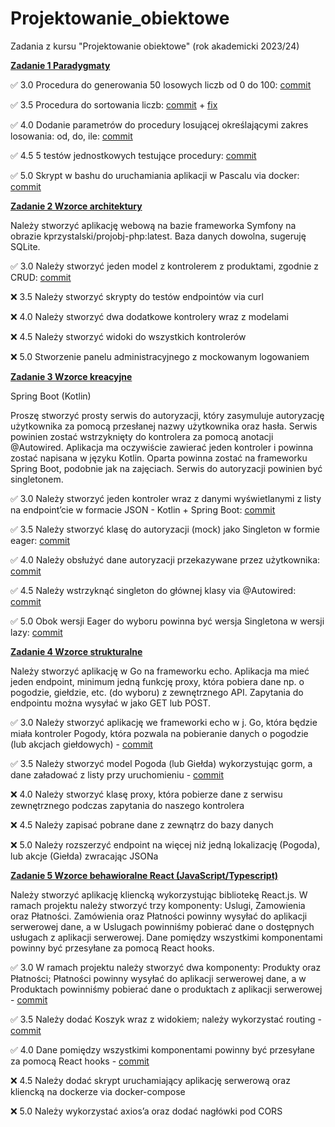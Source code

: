 # Projektowanie_obiektowe
Zadania z kursu "Projektowanie obiektowe" (rok akademicki 2023/24)

[**Zadanie 1 Paradygmaty**](01_paradygmaty/)

✅ 3.0 Procedura do generowania 50 losowych liczb od 0 do 100: [commit](https://github.com/apetor56/projektowanie_obiektowe/commit/61983d434363338f9940b3dcc336d6ac159eecb2)

✅ 3.5 Procedura do sortowania liczb: [commit](https://github.com/apetor56/projektowanie_obiektowe/commit/0aea483ba2ea476c4edd5a5272072a6bedfdc6c7) + [fix](https://github.com/apetor56/projektowanie_obiektowe/commit/5a661ef8a19791752e66c1e646f0bc1a9c4e10da)

✅ 4.0 Dodanie parametrów do procedury losującej określającymi zakres losowania: od, do, ile: [commit](https://github.com/apetor56/projektowanie_obiektowe/commit/2fb52af987fbde54ef1c370ca397c3787ef41e11)

✅ 4.5 5 testów jednostkowych testujące procedury: [commit](https://github.com/apetor56/projektowanie_obiektowe/commit/8a253343d4f89a454a6945565a75a95056e6dab8)

✅ 5.0 Skrypt w bashu do uruchamiania aplikacji w Pascalu via docker: [commit](https://github.com/apetor56/projektowanie_obiektowe/commit/7e56eee0b7f033963c4240e2a2eb942fd08e3484)

[**Zadanie 2 Wzorce architektury**](02_wzorce_architektury/)

Należy stworzyć aplikację webową na bazie frameworka Symfony na obrazie kprzystalski/projobj-php:latest. Baza danych dowolna, sugeruję SQLite.

✅ 3.0 Należy stworzyć jeden model z kontrolerem z produktami, zgodnie z CRUD: [commit](https://github.com/apetor56/projektowanie_obiektowe/commit/43ab843a084b658b53e7cd0deca27c1e9b62d494)

❌ 3.5 Należy stworzyć skrypty do testów endpointów via curl

❌ 4.0 Należy stworzyć dwa dodatkowe kontrolery wraz z modelami

❌ 4.5 Należy stworzyć widoki do wszystkich kontrolerów

❌ 5.0 Stworzenie panelu administracyjnego z mockowanym logowaniem

[**Zadanie 3 Wzorce kreacyjne**](03_wzorce_kreacyjne/)

Spring Boot (Kotlin)

Proszę stworzyć prosty serwis do autoryzacji, który zasymuluje autoryzację użytkownika za pomocą przesłanej nazwy użytkownika oraz hasła. Serwis powinien zostać wstrzyknięty do kontrolera za pomocą anotacji @Autowired. Aplikacja ma oczywiście zawierać jeden kontroler i powinna zostać napisana w języku Kotlin. Oparta powinna zostać na frameworku Spring Boot, podobnie jak na zajęciach. Serwis do autoryzacji powinien być singletonem.

✅ 3.0 Należy stworzyć jeden kontroler wraz z danymi wyświetlanymi z listy na endpoint’cie w formacie JSON - Kotlin + Spring Boot: [commit](https://github.com/apetor56/projektowanie_obiektowe/commit/5ee0daf9a8c72a5ff8eebc29706582a045ca3363)

✅ 3.5 Należy stworzyć klasę do autoryzacji (mock) jako Singleton w formie eager: [commit](https://github.com/apetor56/projektowanie_obiektowe/commit/ad8f91181bd2ff0c2735e7e27e1893d3e5f34d94)

✅ 4.0 Należy obsłużyć dane autoryzacji przekazywane przez użytkownika: [commit](https://github.com/apetor56/projektowanie_obiektowe/commit/4d447ac43ae0aa801a617997804bdb13c72db12f)

✅ 4.5 Należy wstrzyknąć singleton do głównej klasy via @Autowired: [commit](https://github.com/apetor56/projektowanie_obiektowe/commit/59f64035e8d5ce742834da525cc693660e92bdff)

✅ 5.0 Obok wersji Eager do wyboru powinna być wersja Singletona w wersji lazy: [commit](https://github.com/apetor56/projektowanie_obiektowe/commit/771886557273f3fb9e2e64c0330d367048c1f8a5)

[**Zadanie 4 Wzorce strukturalne**](04_wzorce_strukturalne/)

Należy stworzyć aplikację w Go na frameworku echo. Aplikacja ma mieć jeden endpoint, minimum jedną funkcję proxy, która pobiera dane np. o pogodzie, giełdzie, etc. (do wyboru) z zewnętrznego API. Zapytania do endpointu można wysyłać w jako GET lub POST.

✅ 3.0 Należy stworzyć aplikację we frameworki echo w j. Go, która będzie miała kontroler Pogody, która pozwala na pobieranie danych o pogodzie (lub akcjach giełdowych) - [commit](https://github.com/apetor56/projektowanie_obiektowe/commit/94aafd4857a7b71dea851e83aa137af27ad5524f)

✅ 3.5 Należy stworzyć model Pogoda (lub Giełda) wykorzystując gorm, a dane załadować z listy przy uruchomieniu - [commit](https://github.com/apetor56/projektowanie_obiektowe/commit/dd12526aec791d7b32bee0c98c6364040b61cd63)

❌ 4.0 Należy stworzyć klasę proxy, która pobierze dane z serwisu zewnętrznego podczas zapytania do naszego kontrolera

❌ 4.5 Należy zapisać pobrane dane z zewnątrz do bazy danych

❌ 5.0 Należy rozszerzyć endpoint na więcej niż jedną lokalizację (Pogoda), lub akcje (Giełda) zwracając JSONa

[**Zadanie 5 Wzorce behawioralne React (JavaScript/Typescript)**](05_wzorce_bechawioralne)

Należy stworzyć aplikację kliencką wykorzystując bibliotekę React.js. W ramach projektu należy stworzyć trzy komponenty: Uslugi, Zamowienia oraz Płatności. Zamówienia oraz Płatności powinny wysyłać do aplikacji serwerowej dane, a w Uslugach powinniśmy pobierać dane o dostępnych usługach z aplikacji serwerowej. Dane pomiędzy wszystkimi komponentami powinny być przesyłane za pomocą React hooks.

✅ 3.0 W ramach projektu należy stworzyć dwa komponenty: Produkty oraz Płatności; Płatności powinny wysyłać do aplikacji serwerowej dane, a w Produktach powinniśmy pobierać dane o produktach z aplikacji serwerowej - [commit](https://github.com/apetor56/projektowanie_obiektowe/commit/90fd52462e6bee166218b9ca84310fc8f3f81961)

✅ 3.5 Należy dodać Koszyk wraz z widokiem; należy wykorzystać routing - [commit](https://github.com/apetor56/projektowanie_obiektowe/commit/b3682d9da2ea6c47741e7ff467cc6e0986fcdd96)

✅ 4.0 Dane pomiędzy wszystkimi komponentami powinny być przesyłane za pomocą React hooks - [commit](https://github.com/apetor56/projektowanie_obiektowe/commit/b3682d9da2ea6c47741e7ff467cc6e0986fcdd96)

❌ 4.5 Należy dodać skrypt uruchamiający aplikację serwerową oraz kliencką na dockerze via docker-compose

❌ 5.0 Należy wykorzystać axios’a oraz dodać nagłówki pod CORS
